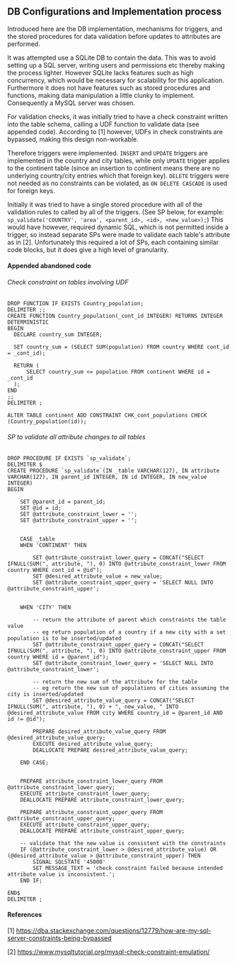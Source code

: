 ## DB Configurations and Implementation process

Introduced here are the DB implementation, mechanisms for triggers, and the stored procedures for data validation before updates to attributes are performed.

It was attempted use a SQLite DB to contain the data. This was to avoid setting up a SQL server, writing users and permissions etc thereby making the process lighter.
However SQLite lacks features such as high concurrency, which would be necessary for scalability for this application. Furthermore it does not have features such as
stored procedures and functions, making data manipulation a little clunky to implement. Consequently a MySQL server was chosen.  

For validation checks, it was initially tried to have a check constraint written into the table schema, calling a UDF function to validate data (see appended code).
According to [1] however, UDFs in check constraints are bypassed, making this design non-workable. 

Therefore triggers were implemented. ```INSERT``` and ```UPDATE``` triggers are implemented in the country
and city tables, while only ```UPDATE``` trigger applies to the continent table (since an insertion to continent means there are no underlying country/city entries which that foreign key).
```DELETE``` triggers were not needed as no constraints can be violated, as ```ON DELETE CASCADE``` is used for foreign keys.

Initially it was tried to have a single stored procedure with all of the validation rules to called by all of the triggers. (See SP below, for example: ```sp_validate('COUNTRY', 'area', <parent_id>, <id>, <new_value>);```) 
This would have however, required dynamic SQL, which is not permitted inside a trigger, so instead separate SPs were made to validate each table's attribute as in [2].
Unfortunately this required a lot of SPs, each containing similar code blocks, but it does give a high level of granularity.
 

#### Appended abandoned code

###### Check constraint on tables involving UDF
```
DROP FUNCTION IF EXISTS Country_population;
DELIMITER ;;
CREATE FUNCTION Country_population(_cont_id INTEGER) RETURNS INTEGER DETERMINISTIC
BEGIN
  DECLARE country_sum INTEGER;

  SET country_sum = (SELECT SUM(population) FROM country WHERE cont_id = _cont_id);

  RETURN (
      SELECT country_sum <= population FROM continent WHERE id = _cont_id
  );
END
;;
DELIMITER ;

ALTER TABLE continent ADD CONSTRAINT CHK_cont_populations CHECK (Country_population(id));
```

###### SP to validate all attribute changes to all tables
```
DROP PROCEDURE IF EXISTS `sp_validate`;
DELIMITER $
CREATE PROCEDURE `sp_validate`(IN _table VARCHAR(127), IN attribute VARCHAR(127), IN parent_id INTEGER, IN id INTEGER, IN new_value INTEGER)
BEGIN

    SET @parent_id = parent_id;
    SET @id = id;
    SET @attribute_constraint_lower = '';
    SET @attribute_constraint_upper = '';


    CASE _table
    WHEN 'CONTINENT' THEN

        SET @attribute_constraint_lower_query = CONCAT("SELECT IFNULL(SUM(", attribute, "), 0) INTO @attribute_constraint_lower FROM country WHERE cont_id = @id");
        SET @desired_attribute_value = new_value;
        SET @attribute_constraint_upper_query = 'SELECT NULL INTO @attribute_constraint_upper';
        

    WHEN 'CITY' THEN

        -- return the attribute of parent which constraints the table value
        -- eg return population of a country if a new city with a set population is to be inserted/updated
        SET @attribute_constraint_upper_query = CONCAT("SELECT IFNULL(SUM(", attribute, "), 0) INTO @attribute_constraint_upper FROM country WHERE id = @parent_id");
        SET @attribute_constraint_lower_query = 'SELECT NULL INTO @attribute_constraint_lower';

        -- return the new sum of the attribute for the table
        -- eg return the new sum of populations of cities assuming the city is inserted/updated
        SET @desired_attribute_value_query = CONCAT("SELECT IFNULL(SUM(", attribute, "), 0) + ", new_value, " INTO @desired_attribute_value FROM city WHERE country_id = @parent_id AND id != @id");

        PREPARE desired_attribute_value_query FROM @desired_attribute_value_query;
        EXECUTE desired_attribute_value_query;
        DEALLOCATE PREPARE desired_attribute_value_query;

    END CASE;


    PREPARE attribute_constraint_lower_query FROM @attribute_constraint_lower_query;
    EXECUTE attribute_constraint_lower_query;
    DEALLOCATE PREPARE attribute_constraint_lower_query;

    PREPARE attribute_constraint_upper_query FROM @attribute_constraint_upper_query;
    EXECUTE attribute_constraint_upper_query;
    DEALLOCATE PREPARE attribute_constraint_upper_query;

    -- validate that the new value is consistent with the constraints
    IF (@attribute_constraint_lower > @desired_attribute_value) OR (@desired_attribute_value > @attribute_constraint_upper) THEN
        SIGNAL SQLSTATE '45000'
        SET MESSAGE_TEXT = 'check constraint failed because intended attribute value is inconsistent.';
    END IF;

END$
DELIMITER ;
```


#### References 

[1] https://dba.stackexchange.com/questions/12779/how-are-my-sql-server-constraints-being-bypassed

[2] https://www.mysqltutorial.org/mysql-check-constraint-emulation/
